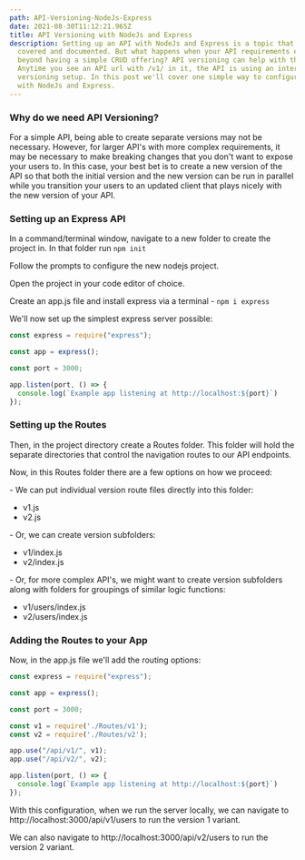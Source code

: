 ```yaml
---
path: API-Versioning-NodeJs-Express
date: 2021-08-30T11:12:21.965Z
title: API Versioning with NodeJs and Express
description: Setting up an API with NodeJs and Express is a topic that is well
  covered and documented. But what happens when your API requirements expand
  beyond having a simple CRUD offering? API versioning can help with this.
  Anytime you see an API url with /v1/ in it, the API is using an internal
  versioning setup. In this post we'll cover one simple way to configure this
  with NodeJs and Express.
---
```

### Why do we need API Versioning?

For a simple API, being able to create separate versions may not be necessary. However, for larger API's with more complex requirements, it may be necessary to make breaking changes that you don't want to expose your users to. In this case, your best bet is to create a new version of the API so that both the initial version and the new version can be run in parallel while you transition your users to an updated client that plays nicely with the new version of your API.

### Setting up an Express API

In a command/terminal window, navigate to a new folder to create the project in. In that folder run `npm init`

Follow the prompts to configure the new nodejs project.

Open the project in your code editor of choice.

Create an app.js file and install express via a terminal - `npm i express`

We'll now set up the simplest express server possible:

```javascript
const express = require("express");

const app = express();

const port = 3000;

app.listen(port, () => {
  console.log(`Example app listening at http://localhost:${port}`)
});
```

### Setting up the Routes

Then, in the project directory create a Routes folder. This folder will hold the separate directories that control the navigation routes to our API endpoints.

Now, in this Routes folder there are a few options on how we proceed:

\- We can put individual version route files directly into this folder:

* v1.js
* v2.js 

\- Or, we can create version subfolders:

* v1/index.js
* v2/index.js

\- Or, for more complex API's, we might want to create version subfolders along with folders for groupings of similar logic functions:

* v1/users/index.js
* v2/users/index.js

### Adding the Routes to your App

Now, in the app.js file we'll add the routing options:

```javascript
const express = require("express");

const app = express();

const port = 3000;

const v1 = require('./Routes/v1');
const v2 = require('./Routes/v2');

app.use("/api/v1/", v1);
app.use("/api/v2/", v2);

app.listen(port, () => {
  console.log(`Example app listening at http://localhost:${port}`)
});
```

 With this configuration, when we run the server locally, we can navigate to http://localhost:3000/api/v1/users to run the version 1 variant.

We can also navigate to http://localhost:3000/api/v2/users to run the version 2 variant.